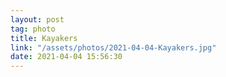 ```yaml
---
layout: post
tag: photo
title: Kayakers
link: "/assets/photos/2021-04-04-Kayakers.jpg"
date: 2021-04-04 15:56:30
---
```

